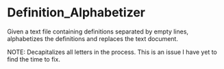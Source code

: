 # Definition_Alphabetizer

Given a text file containing definitions separated by empty lines, alphabetizes the definitions and replaces the text document. 

NOTE: Decapitalizes all letters in the process. This is an issue I have yet to find the time to fix.

